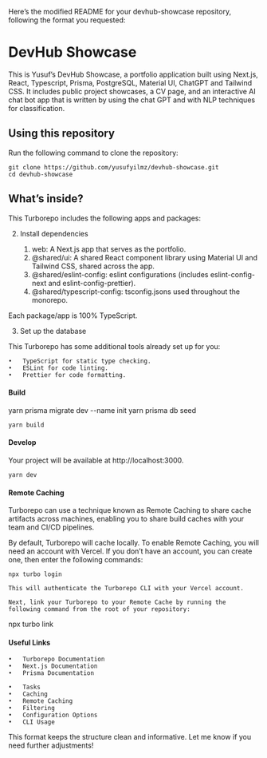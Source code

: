 Here’s the modified README for your devhub-showcase repository, following the format you requested:

# DevHub Showcase

This is Yusuf’s DevHub Showcase, a portfolio application built using Next.js, React, Typescript, Prisma, PostgreSQL, Material UI, ChatGPT and Tailwind CSS. It includes public project showcases, a CV page, and an interactive AI chat bot app that is written by using the chat GPT and with NLP techniques for classification.

## Using this repository

Run the following command to clone the repository:

```
git clone https://github.com/yusufyilmz/devhub-showcase.git
cd devhub-showcase
```

## What’s inside?

This Turborepo includes the following apps and packages:

2. Install dependencies

   1. web: A Next.js app that serves as the portfolio.
   2. @shared/ui: A shared React component library using Material UI and Tailwind CSS, shared across the app.
   3. @shared/eslint-config: eslint configurations (includes eslint-config-next and eslint-config-prettier).
   4. @shared/typescript-config: tsconfig.jsons used throughout the monorepo.

Each package/app is 100% TypeScript.

3. Set up the database

This Turborepo has some additional tools already set up for you:

    •	TypeScript for static type checking.
    •	ESLint for code linting.
    •	Prettier for code formatting.

#### Build

yarn prisma migrate dev --name init
yarn prisma db seed

```
yarn build
```

#### Develop

Your project will be available at http://localhost:3000.

```
yarn dev
```

#### Remote Caching

Turborepo can use a technique known as Remote Caching to share cache artifacts across machines, enabling you to share build caches with your team and CI/CD pipelines.

By default, Turborepo will cache locally. To enable Remote Caching, you will need an account with Vercel. If you don’t have an account, you can create one, then enter the following commands:

```
npx turbo login

This will authenticate the Turborepo CLI with your Vercel account.

Next, link your Turborepo to your Remote Cache by running the following command from the root of your repository:

```

npx turbo link

#### Useful Links

    •	Turborepo Documentation
    •	Next.js Documentation
    •	Prisma Documentation

    •	Tasks
    •	Caching
    •	Remote Caching
    •	Filtering
    •	Configuration Options
    •	CLI Usage

This format keeps the structure clean and informative. Let me know if you need further adjustments!
